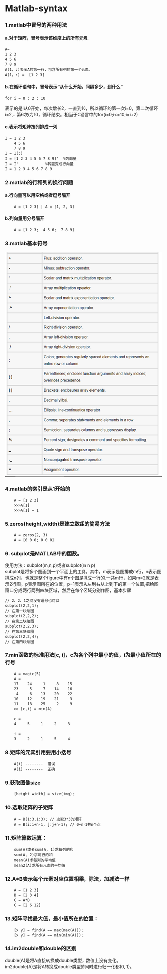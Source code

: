 # Matlab-syntax

### 1.matlab中冒号的两种用法    
#### a.对于矩阵，冒号表示该维度上的所有元素.  
    A=  
    1 2 3  
    4 5 6  
    7 8 9  
    A(1，:)表示A的第一行，包含所有列的第一个元素。  
    A(1，:) =  [1 2 3]  
#### b.在循环语句中，冒号表示“从什么开始，间隔多少，到什么”
    for i = 0 : 2 : 10  
表示的是i从0开始，每次增长2，一直到10，所以循环的第一次i=0，第二次循环i=2,...第6次i为10，循环结束。相当于C语言中的for(i=0;i<=10;i=i+2)  
#### c.表示将矩阵按列排成一列  
```
I = 1 2 3  
    4 5 6  
    7 8 9  
I = I(:)  
I = [1 2 3 4 5 6 7 8 9]'  %列向量  
I = I'			  %转置变成行向量  
I = 1 2 3 4 5 6 7 8 9  
```

### 2.matlab的行和列的换行问题 
#### a.行向量可以用空格或者逗号隔开 
		A = [1 2 3] | A = [1, 2, 3]
#### b.列向量用分号隔开   
		A = [1 2 3;  4 5 6;  7 8 9]

### 3.matlab基本符号
![符号表](https://github.com/laofa/Matlab-note/blob/master/matlab%E7%AC%A6%E5%8F%B7.png)

### 4.matlab的索引是从1开始的
		A = [1 2 3]  
		>>>A[1]  
		>>>A[1] = 1  

### 5.zeros(height,width)是建立数组的简易方法  
		A = zeros(2, 3)
		A = [0 0 0; 0 0 0]  

### 6. subplot是MATLAB中的函数。
使用方法：subplot(m,n,p)或者subplot(m n p)  
subplot是将多个图画到一个平面上的工具。其中，m表示是图排成m行，n表示图排成n列，也就是整个figure中有n个图是排成一行的.一共m行，如果m=2就是表示2行图。p表示图所在的位置，p=1表示从左到右从上到下的第一个位置,把绘图窗口分成两行两列四块区域，然后在每个区域分别作图，基本步骤  
```
// 2、2、1之间没有逗号也可以  
subplot(2,2,1);  
// 在第一块绘图  
subplot(2,2,2);  
// 在第二块绘图  
subplot(2,2,3);  
// 在第三块绘图  
subplot(2,2,4);  
// 在第四块绘图  
```

### 7.min函数的标准用法[c, i]，c为各个列中最小的值，i为最小值所在的行号
		A = magic(5)  
		A =  
		17    24     1     8    15  
		23     5     7    14    16  
		 4     6    13    20    22  
		10    12    19    21     3  
		11    18    25     2     9  
		>> [c,i] = min(A)  
		
		c =  
		4     5     1     2     3  
		
		i =  
		3     2     1     5     4  



### 8.矩阵的元素引用要用小括号
		A[i] --------  错误  
		A(i) --------  正确  

### 9.获取图像size
		[height width] = size(img);  

### 10.选取矩阵的子矩阵
		A = B(1:3,1:3); // 选取3*3的矩阵  
		A = B(i:i+n-1, j:j+n-1); // 0~n-1共n个点  

### 11.矩阵算数运算：
		sum(A)或者sum(A, 1)求每列的和  
		sum(A, 2)求每行的和  
		mean(A)求每列的平均值  
		mean2(A)求所有元素的平均值  

### 12.A*B表示每个元素对应位置相乘，除法，加减法一样
		A = [1 2 3]  
		B = [2 3 4]
		C = A*B
		C = [2 6 12]

### 13.矩阵寻找最大值，最小值所在的位置：
		[x y] = find(A == max(max(A)));  
		[x y] = find(A == min(min(A)));

### 14.im2double和double的区别
double(A)是将A直接转换成double类型，数值上没有变化。  
im2double(A)是将A转换成double类型的同时进行归一化都(0, 1)。
